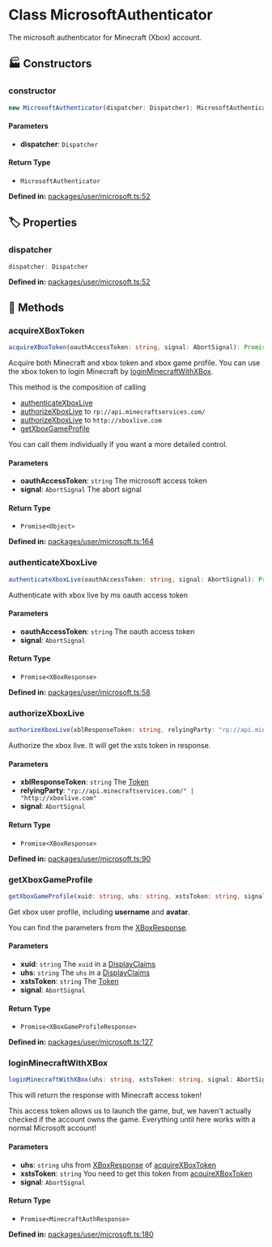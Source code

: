 # Class MicrosoftAuthenticator

The microsoft authenticator for Minecraft (Xbox) account.
## 🏭 Constructors

### constructor

```ts
new MicrosoftAuthenticator(dispatcher: Dispatcher): MicrosoftAuthenticator
```
#### Parameters

- **dispatcher**: `Dispatcher`
#### Return Type

- `MicrosoftAuthenticator`

<p style="font-size: 14px; color: var(--vp-c-text-2)">
<strong>Defined in:</strong> <a href="https://github.com/voxelum/minecraft-launcher-core-node/blob/master/packages/user/microsoft.ts#L52" target="_blank" rel="noreferrer">packages/user/microsoft.ts:52</a>
</p>


## 🏷️ Properties

### dispatcher <Badge type="danger" text="private" /> <Badge type="info" text="optional" />

```ts
dispatcher: Dispatcher
```
<p style="font-size: 14px; color: var(--vp-c-text-2)">
<strong>Defined in:</strong> <a href="https://github.com/voxelum/minecraft-launcher-core-node/blob/master/packages/user/microsoft.ts#L52" target="_blank" rel="noreferrer">packages/user/microsoft.ts:52</a>
</p>


## 🔧 Methods

### acquireXBoxToken

```ts
acquireXBoxToken(oauthAccessToken: string, signal: AbortSignal): Promise<Object>
```
Acquire both Minecraft and xbox token and xbox game profile.
You can use the xbox token to login Minecraft by [loginMinecraftWithXBox](#loginMinecraftWithXBox).

This method is the composition of calling
- [authenticateXboxLive](#authenticateXboxLive)
- [authorizeXboxLive](#authorizeXboxLive) to ``rp://api.minecraftservices.com/``
- [authorizeXboxLive](#authorizeXboxLive) to ``http://xboxlive.com``
- [getXboxGameProfile](#getXboxGameProfile)

You can call them individually if you want a more detailed control.
#### Parameters

- **oauthAccessToken**: `string`
The microsoft access token
- **signal**: `AbortSignal`
The abort signal
#### Return Type

- `Promise<Object>`

<p style="font-size: 14px; color: var(--vp-c-text-2)">
<strong>Defined in:</strong> <a href="https://github.com/voxelum/minecraft-launcher-core-node/blob/master/packages/user/microsoft.ts#L164" target="_blank" rel="noreferrer">packages/user/microsoft.ts:164</a>
</p>


### authenticateXboxLive

```ts
authenticateXboxLive(oauthAccessToken: string, signal: AbortSignal): Promise<XBoxResponse>
```
Authenticate with xbox live by ms oauth access token
#### Parameters

- **oauthAccessToken**: `string`
The oauth access token
- **signal**: `AbortSignal`
#### Return Type

- `Promise<XBoxResponse>`

<p style="font-size: 14px; color: var(--vp-c-text-2)">
<strong>Defined in:</strong> <a href="https://github.com/voxelum/minecraft-launcher-core-node/blob/master/packages/user/microsoft.ts#L58" target="_blank" rel="noreferrer">packages/user/microsoft.ts:58</a>
</p>


### authorizeXboxLive

```ts
authorizeXboxLive(xblResponseToken: string, relyingParty: "rp://api.minecraftservices.com/" | "http://xboxlive.com"= 'rp://api.minecraftservices.com/', signal: AbortSignal): Promise<XBoxResponse>
```
Authorize the xbox live. It will get the xsts token in response.
#### Parameters

- **xblResponseToken**: `string`
The [Token](#Token)
- **relyingParty**: `"rp://api.minecraftservices.com/" | "http://xboxlive.com"`
- **signal**: `AbortSignal`
#### Return Type

- `Promise<XBoxResponse>`

<p style="font-size: 14px; color: var(--vp-c-text-2)">
<strong>Defined in:</strong> <a href="https://github.com/voxelum/minecraft-launcher-core-node/blob/master/packages/user/microsoft.ts#L90" target="_blank" rel="noreferrer">packages/user/microsoft.ts:90</a>
</p>


### getXboxGameProfile

```ts
getXboxGameProfile(xuid: string, uhs: string, xstsToken: string, signal: AbortSignal): Promise<XBoxGameProfileResponse>
```
Get xbox user profile, including **username** and **avatar**.

You can find the parameters from the [XBoxResponse](XBoxResponse).
#### Parameters

- **xuid**: `string`
The ``xuid`` in a [DisplayClaims](#DisplayClaims)
- **uhs**: `string`
The ``uhs`` in a [DisplayClaims](#DisplayClaims)
- **xstsToken**: `string`
The [Token](#Token)
- **signal**: `AbortSignal`
#### Return Type

- `Promise<XBoxGameProfileResponse>`

<p style="font-size: 14px; color: var(--vp-c-text-2)">
<strong>Defined in:</strong> <a href="https://github.com/voxelum/minecraft-launcher-core-node/blob/master/packages/user/microsoft.ts#L127" target="_blank" rel="noreferrer">packages/user/microsoft.ts:127</a>
</p>


### loginMinecraftWithXBox

```ts
loginMinecraftWithXBox(uhs: string, xstsToken: string, signal: AbortSignal): Promise<MinecraftAuthResponse>
```
This will return the response with Minecraft access token!

This access token allows us to launch the game, but, we haven't actually checked if the account owns the game. Everything until here works with a normal Microsoft account!
#### Parameters

- **uhs**: `string`
uhs from [XBoxResponse](XBoxResponse) of [acquireXBoxToken](#acquireXBoxToken)
- **xstsToken**: `string`
You need to get this token from [acquireXBoxToken](#acquireXBoxToken)
- **signal**: `AbortSignal`
#### Return Type

- `Promise<MinecraftAuthResponse>`

<p style="font-size: 14px; color: var(--vp-c-text-2)">
<strong>Defined in:</strong> <a href="https://github.com/voxelum/minecraft-launcher-core-node/blob/master/packages/user/microsoft.ts#L180" target="_blank" rel="noreferrer">packages/user/microsoft.ts:180</a>
</p>



